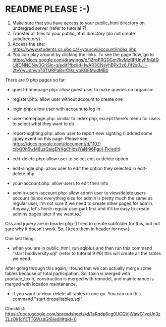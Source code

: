 # README PLEASE :-)
1. Make sure that you have access to your public_html directory on undergrad server (refer to tutorial 7).
2. Transfer all files to your public_html directory (do not create subdirectory). 
3. Access the site: https://www.students.cs.ubc.ca/~yourcwlaccount/index.php
4. You can play around by clicking the links. 
To see the page flow, go to https://docs.google.com/drawings/d/1ZrqPRGDGm7kvMzRPUnyFfhQtQUIfDNNONw0GriSln-g/edit?fbclid=IwAR3CNsVhBPx3z6J1f2s0J_l-2tvYwUdhwnT6TURPaBvrO9x_vbKGEModMB0

There are 9 php pages so far:
- guest-homepage.php: allow guest user to make queries on organism
- register.php: allow user without account to create one
- login.php: allow user with account to log in
- user-homepage.php: similar to index.php, except there's menu for users to select what they want to do
- report-sighting.php: allow user to report new sighting
(I added some jquey event on this page. Please see: https://docs.google.com/document/d/110Z-txbQ0h5wM8usQaigENXgChldzjYaNl96PguI-Fk/edit)

- edit-delete.php: allow user to select edit or delete option
- edit-single.php: allow user to edit the option they selected in edit-delete.php
- your-account.php: allow users to edit their info
- admin-users-account.php: allow admin user to view/delete users account
(since everything else for admin is pretty much the same as regular user, I'm not sure if we need to create other pages for admin. 
Anyway, let's finish regular user part first and it'll be easy to create admins pages later if we want to.)

Css and jquery are in header.php (I tried to create subfolder for this, but not sure why it doesn't work. So, I keep them in header for now.)

One last thing:
- when you are in public_html, run sqlplus and then run this command "start biodiversity.sql" (refer to tutorial 9 #6)
this will create all the tables we need.

After going through this again, I found that we can actually merge some tables because of total participation.
So, toxin is merged with produce_toxin, construction is merged with remodel, and maintenance is merged with location maintanance.

- if you want to clear delete all tables in one go. You can run this command "start dropalltables.sql"

Checklist: https://docs.google.com/spreadsheets/d/1aRqdp6cg0UCQVjWawG1vqUn3zZLzOk1cYETT6WzaGr8/edit#gid=0
